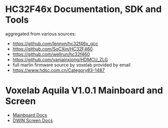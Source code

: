# HC32F46x Documentation, SDK and Tools

aggregated from various sources:

- https://github.com/lennvn/hc32f46x_gcc
- https://github.com/SoCXin/HC32F460
- https://github.com/wellrun/hc32f460
- https://github.com/yanjainxiong/HDMCU_ZLG
- full marlin firmware source by voxelab provided by email
- https://www.hdsc.com.cn/Category83-1487



# Voxelab Aquila V1.0.1 Mainboard and Screen

- [Mainboard Docs](./aquila_v101_v102/mainboard/README.md)
- [DWIN Screen Docs](./aquila_v101_v102/screen/README.md)
